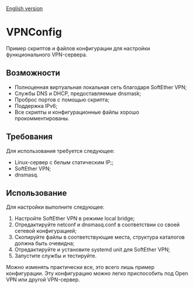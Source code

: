 [English version](README.md)

VPNConfig
=========

Пример скриптов и файлов конфигурации для настройки функционального VPN-сервера.

Возможности
-----------

* Полноценная виртуальная локальная сеть благодаря SoftEther VPN;
* Службы DNS и DHCP, предоставляемые dnsmask;
* Проброс портов с помощью скрипта;
* Поддержка IPv6;
* Все скрипты и конфигурационные файлы хорошо прокомментированы.

Требования
----------

Для использования требуется следующее:
* Linux-сервер с белым статическим IP;;
* SoftEther VPN;
* dnsmasq.

Использование
----------

Для настройки выполните следующее:
1. Настройте SoftEther VPN в режиме local bridge;
2. Отредактируйте netconf и dnsmasq.conf в соответствии со своей сетевой конфигурацией;
3. Скопируйте файлы в соответствующие места, структура каталогов должна быть очевидна;
4. Отредактируйте и установите systemd unit для SoftEther VPN;
5. Запустите службы и тестируйте.

Можно изменять практически все, это всего лишь пример конфигурации.
Эту конфигурацию можно легко приспособить под Open VPN или другой VPN-сервер.
